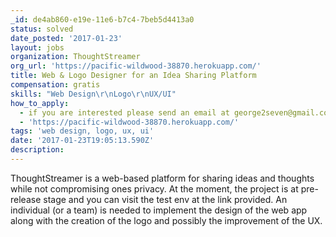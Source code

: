 ```yaml
---
_id: de4ab860-e19e-11e6-b7c4-7beb5d4413a0
status: solved
date_posted: '2017-01-23'
layout: jobs
organization: ThoughtStreamer
org_url: 'https://pacific-wildwood-38870.herokuapp.com/'
title: Web & Logo Designer for an Idea Sharing Platform
compensation: gratis
skills: "Web Design\r\nLogo\r\nUX/UI"
how_to_apply:
  - if you are interested please send an email at george2seven@gmail.com
  - 'https://pacific-wildwood-38870.herokuapp.com/'
tags: 'web design, logo, ux, ui'
date: '2017-01-23T19:05:13.590Z'
description:
---
```

ThoughtStreamer is a web-based platform for sharing ideas and thoughts while not compromising ones privacy.  At the moment, the project is at pre-release stage and you can visit the test env at the link provided.  An individual (or a team) is needed to implement the design of the web app along with the creation of the logo and possibly the improvement of the UX.
